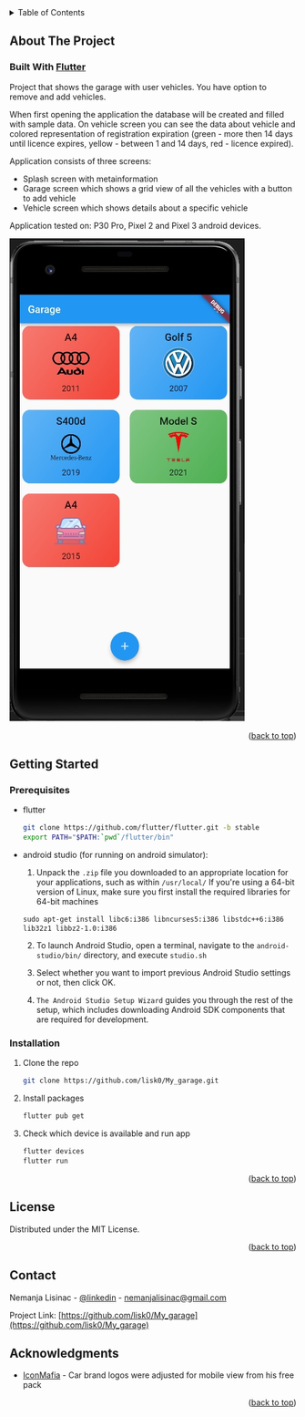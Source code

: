 <!-- TABLE OF CONTENTS -->
<details>
  <summary>Table of Contents</summary>
  <ol>
    <li>
      <a href="#about-the-project">About The Project</a>
    </li>
    <li>
      <a href="#getting-started">Getting Started</a>
      <ul>
        <li><a href="#prerequisites">Prerequisites</a></li>
        <li><a href="#installation">Installation</a></li>
      </ul>
    </li>
    <li><a href="#license">License</a></li>
    <li><a href="#contact">Contact</a></li>
    <li><a href="#acknowledgments">Acknowledgments</a></li>
  </ol>
</details>



<!-- ABOUT THE PROJECT -->
## About The Project

### Built With [Flutter](https://flutter.dev//)


Project that shows the garage with user vehicles. You have option to remove and add vehicles.

When first opening the application the database will be created and filled with sample data. On vehicle screen you can see the data about vehicle and colored representation of registration expiration (green - more then 14 days until licence expires, yellow - between 1 and 14 days, red - licence expired).



Application consists of three screens: 
* Splash screen with metainformation
* Garage screen which shows a grid view of all the vehicles with a button to add vehicle
* Vehicle screen which shows details about a specific vehicle




Application tested on: P30 Pro, Pixel 2 and Pixel 3 android devices.


![Screenshot](/screenshot.jpg?raw=true "Pixel 2")

<p align="right">(<a href="#top">back to top</a>)</p>

<!-- GETTING STARTED -->
## Getting Started

### Prerequisites


* flutter
  ```sh
  git clone https://github.com/flutter/flutter.git -b stable
  export PATH="$PATH:`pwd`/flutter/bin"
  ```


* android studio (for running on android simulator):
  1. Unpack the ```.zip``` file you downloaded to an appropriate location for your applications, such as within ```/usr/local/``` 
  If you're using a 64-bit version of Linux, make sure you first install the required libraries for 64-bit machines
  ```
  sudo apt-get install libc6:i386 libncurses5:i386 libstdc++6:i386 lib32z1 libbz2-1.0:i386
  ```
  2. To launch Android Studio, open a terminal, navigate to the ```android-studio/bin/``` directory, and execute ```studio.sh```
  
  3. Select whether you want to import previous Android Studio settings or not, then click OK.
  
  4. ```The Android Studio Setup Wizard``` guides you through the rest of the setup, which includes downloading Android SDK components that are required for development.

### Installation

1. Clone the repo
   ```sh
   git clone https://github.com/lisk0/My_garage.git
   ```
2. Install packages
   ```sh
   flutter pub get
   ```
3. Check which device is available and run app
   ```js
   flutter devices
   flutter run
   ```

<p align="right">(<a href="#top">back to top</a>)</p>



<!-- LICENSE -->
## License

Distributed under the MIT License.

<p align="right">(<a href="#top">back to top</a>)</p>



<!-- CONTACT -->
## Contact

Nemanja Lisinac - [@linkedin](https://www.linkedin.com/in/nemanja-lisinac-a830a8217/) - nemanjalisinac@gmail.com

Project Link: [https://github.com/lisk0/My_garage](https://github.com/lisk0/My_garage)



<!-- ACKNOWLEDGMENTS -->
## Acknowledgments

* [IconMafia](https://iconscout.com/contributors/icon-mafia/icons) - Car brand logos were adjusted for mobile view from his free pack 

<p align="right">(<a href="#top">back to top</a>)</p>
